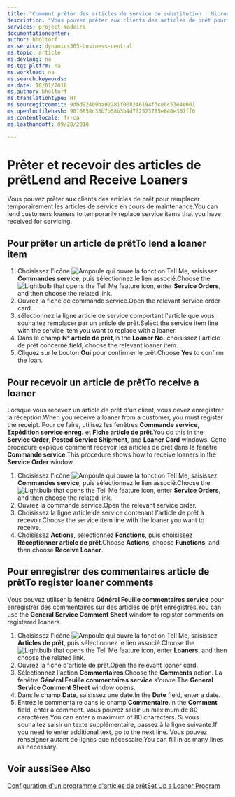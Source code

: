 ```yaml
---
title: "Comment prêter des articles de service de substitution | Microsoft Docs"
description: "Vous pouvez prêter aux clients des articles de prêt pour remplacer temporairement les articles de service en cours de maintenance."
services: project-madeira
documentationcenter: 
author: bholtorf
ms.service: dynamics365-business-central
ms.topic: article
ms.devlang: na
ms.tgt_pltfrm: na
ms.workload: na
ms.search.keywords: 
ms.date: 10/01/2018
ms.author: bholtorf
ms.translationtype: HT
ms.sourcegitcommit: 9dbd92409ba02281f008246194f3ce0c53e4e001
ms.openlocfilehash: 9010858c33b7b58b3b4d7f2523785e846e307ff0
ms.contentlocale: fr-ca
ms.lasthandoff: 09/28/2018

---
```

# <a name="lend-and-receive-loaners"></a><span data-ttu-id="20db4-103">Prêter et recevoir des articles de prêt</span><span class="sxs-lookup"><span data-stu-id="20db4-103">Lend and Receive Loaners</span></span>
<span data-ttu-id="20db4-104">Vous pouvez prêter aux clients des articles de prêt pour remplacer temporairement les articles de service en cours de maintenance.</span><span class="sxs-lookup"><span data-stu-id="20db4-104">You can lend customers loaners to temporarily replace service items that you have received for servicing.</span></span>  
  
## <a name="to-lend-a-loaner-item"></a><span data-ttu-id="20db4-105">Pour prêter un article de prêt</span><span class="sxs-lookup"><span data-stu-id="20db4-105">To lend a loaner item</span></span>    
1. <span data-ttu-id="20db4-106">Choisissez l'icône ![Ampoule qui ouvre la fonction Tell Me](media/ui-search/search_small.png "Dites-moi ce que vous voulez faire"), saisissez **Commandes service**, puis sélectionnez le lien associé.</span><span class="sxs-lookup"><span data-stu-id="20db4-106">Choose the ![Lightbulb that opens the Tell Me feature](media/ui-search/search_small.png "Tell me what you want to do") icon, enter **Service Orders**, and then choose the related link.</span></span>  
2. <span data-ttu-id="20db4-107">Ouvrez la fiche de commande service.</span><span class="sxs-lookup"><span data-stu-id="20db4-107">Open the relevant service order card.</span></span>  
3. <span data-ttu-id="20db4-108">sélectionnez la ligne article de service comportant l'article que vous souhaitez remplacer par un article de prêt.</span><span class="sxs-lookup"><span data-stu-id="20db4-108">Select the service item line with the service item you want to replace with a loaner.</span></span>  
4. <span data-ttu-id="20db4-109">Dans le champ **N° article de prêt**,</span><span class="sxs-lookup"><span data-stu-id="20db4-109">In the **Loaner No.**</span></span> <span data-ttu-id="20db4-110">choisissez l'article de prêt concerné.</span><span class="sxs-lookup"><span data-stu-id="20db4-110">field, choose the relevant loaner item.</span></span>  
5. <span data-ttu-id="20db4-111">Cliquez sur le bouton **Oui** pour confirmer le prêt.</span><span class="sxs-lookup"><span data-stu-id="20db4-111">Choose **Yes** to confirm the loan.</span></span>  

## <a name="to-receive-a-loaner"></a><span data-ttu-id="20db4-112">Pour recevoir un article de prêt</span><span class="sxs-lookup"><span data-stu-id="20db4-112">To receive a loaner</span></span>  
<span data-ttu-id="20db4-113">Lorsque vous recevez un article de prêt d'un client, vous devez enregistrer la réception.</span><span class="sxs-lookup"><span data-stu-id="20db4-113">When you receive a loaner from a customer, you must register the receipt.</span></span> <span data-ttu-id="20db4-114">Pour ce faire, utilisez les fenêtres **Commande service**, **Expédition service enreg.** et **Fiche article de prêt**.</span><span class="sxs-lookup"><span data-stu-id="20db4-114">You do this in the **Service Order**, **Posted Service Shipment**, and **Loaner Card** windows.</span></span> <span data-ttu-id="20db4-115">Cette procédure explique comment recevoir les articles de prêt dans la fenêtre **Commande service**.</span><span class="sxs-lookup"><span data-stu-id="20db4-115">This procedure shows how to receive loaners in the **Service Order** window.</span></span>  
  
1. <span data-ttu-id="20db4-116">Choisissez l'icône ![Ampoule qui ouvre la fonction Tell Me](media/ui-search/search_small.png "Dites-moi ce que vous voulez faire"), saisissez **Commandes service**, puis sélectionnez le lien associé.</span><span class="sxs-lookup"><span data-stu-id="20db4-116">Choose the ![Lightbulb that opens the Tell Me feature](media/ui-search/search_small.png "Tell me what you want to do") icon, enter **Service Orders**, and then choose the related link.</span></span>  
2. <span data-ttu-id="20db4-117">Ouvrez la commande service.</span><span class="sxs-lookup"><span data-stu-id="20db4-117">Open the relevant service order.</span></span>  
3. <span data-ttu-id="20db4-118">Choisissez la ligne article de service contenant l'article de prêt à recevoir.</span><span class="sxs-lookup"><span data-stu-id="20db4-118">Choose the service item line with the loaner you want to receive.</span></span>  
4. <span data-ttu-id="20db4-119">Choisissez **Actions**, sélectionnez **Fonctions**, puis choisissez **Réceptionner article de prêt**.</span><span class="sxs-lookup"><span data-stu-id="20db4-119">Choose **Actions**, choose **Functions**, and then choose **Receive Loaner**.</span></span>  

## <a name="to-register-loaner-comments"></a><span data-ttu-id="20db4-120">Pour enregistrer des commentaires article de prêt</span><span class="sxs-lookup"><span data-stu-id="20db4-120">To register loaner comments</span></span>  
<span data-ttu-id="20db4-121">Vous pouvez utiliser la fenêtre **Général Feuille commentaires service** pour enregistrer des commentaires sur des articles de prêt enregistrés.</span><span class="sxs-lookup"><span data-stu-id="20db4-121">You can use the **General Service Comment Sheet** window to register comments on registered loaners.</span></span>  
  
1. <span data-ttu-id="20db4-122">Choisissez l'icône ![Ampoule qui ouvre la fonction Tell Me](media/ui-search/search_small.png "Dites-moi ce que vous voulez faire"), saisissez **Articles de prêt**, puis sélectionnez le lien associé.</span><span class="sxs-lookup"><span data-stu-id="20db4-122">Choose the ![Lightbulb that opens the Tell Me feature](media/ui-search/search_small.png "Tell me what you want to do") icon, enter **Loaners**, and then choose the related link.</span></span>  
2. <span data-ttu-id="20db4-123">Ouvrez la fiche d'article de prêt.</span><span class="sxs-lookup"><span data-stu-id="20db4-123">Open the relevant loaner card.</span></span>  
3. <span data-ttu-id="20db4-124">Sélectionnez l'action **Commentaires**.</span><span class="sxs-lookup"><span data-stu-id="20db4-124">Choose the **Comments** action.</span></span> <span data-ttu-id="20db4-125">La fenêtre **Général Feuille commentaires service** s'ouvre.</span><span class="sxs-lookup"><span data-stu-id="20db4-125">The **General Service Comment Sheet** window opens.</span></span>  
4. <span data-ttu-id="20db4-126">Dans le champ **Date**, saisissez une date.</span><span class="sxs-lookup"><span data-stu-id="20db4-126">In the **Date** field, enter a date.</span></span>  
5. <span data-ttu-id="20db4-127">Entrez le commentaire dans le champ **Commentaire**.</span><span class="sxs-lookup"><span data-stu-id="20db4-127">In the **Comment** field, enter a comment.</span></span> <span data-ttu-id="20db4-128">Vous pouvez saisir un maximum de 80 caractères.</span><span class="sxs-lookup"><span data-stu-id="20db4-128">You can enter a maximum of 80 characters.</span></span> <span data-ttu-id="20db4-129">Si vous souhaitez saisir un texte supplémentaire, passez à la ligne suivante.</span><span class="sxs-lookup"><span data-stu-id="20db4-129">If you need to enter additional text, go to the next line.</span></span> <span data-ttu-id="20db4-130">Vous pouvez renseigner autant de lignes que nécessaire.</span><span class="sxs-lookup"><span data-stu-id="20db4-130">You can fill in as many lines as necessary.</span></span>  
  
## <a name="see-also"></a><span data-ttu-id="20db4-131">Voir aussi</span><span class="sxs-lookup"><span data-stu-id="20db4-131">See Also</span></span>  
[<span data-ttu-id="20db4-132">Configuration d'un programme d'articles de prêt</span><span class="sxs-lookup"><span data-stu-id="20db4-132">Set Up a Loaner Program</span></span>](service-how-setup-loaner-program.md)   


